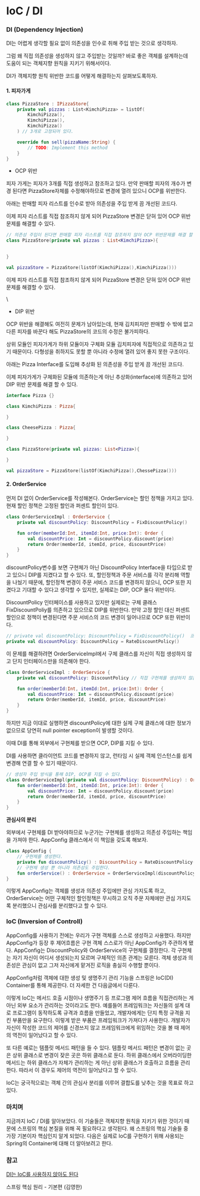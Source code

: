 # IoC / DI

### DI (Dependency Injection)

DI는 어렵게 생각할 필요 없이 의존성을 인수로 취해 주입 받는 것으로 생각하자.

그럼 왜 직접 의존성을 생성하지 않고 주입받는 것일까? 바로 좋은 객체를 설계하는데 도움이 되는 객체지향 원칙을 지키기 위해서이다.

DI가 객체지향 원칙 위반한 코드를 어떻게 해결하는지 살펴보도록하자.

#### 1. 피자가게

```kotlin
class PizzaStore : IPizzaStore{
    private val pizzas : List<KimchiPizza> = listOf(
        KimchiPizza(),
        KimchiPizza(),
        KimchiPizza()
    ) // 3개로 고정되어 있다.

    override fun sell(pizzaName:String) {
        // TODO: Implement this method
    }
}
```

* OCP 위반

피자 가게는 피자가 3개를 직접 생성하고 참조하고 있다. 만약 판매할 피자의 개수가 변경 된다면 PizzaStore자체를 수정해야하므로 변경에 열려 있으니 OCP를 위반한다.

아래는 판매할 피자 리스트를 인수로 받아 의존성을 주입 받게 끔 개선된 코드다.

이제 피자 리스트를 직접 참조하지 않게 되어 PizzaStore 변경은 닫혀 있어 OCP 위반 문제를 해결할 수 있다.

```kotlin
// 의존성 주입이 된다면 판매할 피자 리스트를 직접 참조하지 않아 OCP 위반문제를 해결 할 수 있다.
class PizzaStore(private val pizzas : List<KimchiPizza>){ 

   
}

val pizzaStore = PizzaStore(listOf(KimchiPizza(),KimchiPizza()))
```

이제 피자 리스트를 직접 참조하지 않게 되어 PizzaStore 변경은 닫혀 있어 OCP 위반 문제를 해결할 수 있다.

\


* DIP 위반

OCP 위반을 해결해도 여전히 문제가 남아있는데, 현재 김치피자만 판매할 수 밖에 없고 다른 피자를 바꾼다 해도 PizzaStore의 코드의 수정은 불가피하다.

상위 모듈인 피자가게가 하위 모듈이자 구체화 모듈 김치피자에 직접적으로 의존하고 있기 때문이다. 다형성을 취하지도 못할 뿐 아니라 수정에 열려 있어 좋지 못한 구조이다.

아래는 Pizza Interface를 도입해 추상화 된 의존성을 주입 받게 끔 개선된 코드다.

이제 피자가게가 구체화된 모듈에 의존하는게 아닌 추상화(interface)에 의존하고 있어 DIP 위반 문제를 해결 할 수 있다.

```kotlin
interface Pizza {}

class KimchiPizza : Pizza{

}

class CheesePizza : Pizza{

}

class PizzaStore(private val pizzas: List<Pizza>){

}

val pizzaStore = PizzaStore(listOf(KimchiPizza(),ChessePizza()))
```

#### 2. OrderService

먼저 DI 없이 OrderService를 작성해본다. OrderService는 할인 정책을 가지고 있다. 현재 할인 정책은 고정된 할인과 퍼센트 할인이 있다.

```kotlin
class OrderServiceImpl : OrderService {
    private val discountPolicy: DiscountPolicy = FixDiscountPolicy()

    fun order(memberId:Int, itemId:Int, price:Int): Order {
        val discountPrice: Int = discountPolicy.discount(price)
        return Order(memberId, itemId, price, discountPrice)
    }
}
```

discountPolicy변수를 보면 구현체가 아닌 DiscountPolicy Interface을 타입으로 받고 있으니 DIP를 지켰다고 할 수 있다. 또, 할인정책과 주문 서비스를 각각 분리해 역할을 나눴기 때문에, 할인정책 변경이 주문 서비스 코드를 변경하지 않으니,  OCP 또한 지켰다고 기대할 수 있다고 생각할 수 있지만, 실제로는 DIP, OCP 둘다 위반이다.

DiscountPolicy 인터페이스를 사용하고 있지만 실제로는 구체 클래스 FixDiscountPoliy를 의존하고 있으므로 DIP를 위반한다. 만약 고정 할인 대신 퍼센트 할인으로 정책이 변경된다면 주문 서비스의 코드 변경이 일어나므로 OCP 또한 위반이다.

```kotlin
// private val discountPolicy: DiscountPolicy = FixDiscountPolicy()  코드 수정이 일어남
private val discountPolicy: DiscountPolicy = RateDiscountPolicy()
```

이 문제를 해결하려면 OrderServiceImpl에서 구체 클래스를 자신이 직접 생성하지 않고 단지 인터페이스만을 의존해야 한다.

```kotlin
class OrderServiceImpl : OrderService {
    private val discountPolicy: DiscountPolicy // 직접 구현체를 생성하지 않음 

    fun order(memberId:Int, itemId:Int, price:Int): Order {
        val discountPrice: Int = discountPolicy.discount(price)
        return Order(memberId, itemId, price, discountPrice)
    }
}
```

하지만 지금 이대로 실행하면 discountPolicy에 대한 실제 구체 클래스에 대한 정보가 없으므로 당연히 null pointer exception이 발생할 것이다.

이때 DI를 통해 외부에서 구현체를 받으면 OCP, DIP를 지킬 수 있다.

DI를 사용하면 클라이언트 코드를 변경하지 않고, 런타임 시 실제 객체 인스턴스를 쉽게 변경해 연결 할 수 있기 때문이다.

```kotlin
// 생성자 주입 방식을 통해 DIP, OCP를 지킬 수 있다.
class OrderServiceImpl(private val discountPolicy: DiscountPolicy) : OrderService {
    fun order(memberId:Int, itemId:Int, price:Int): Order {
        val discountPrice: Int = discountPolicy.discount(price)
        return Order(memberId, itemId, price, discountPrice)
    }
}
```

**관심사의 분리**

외부에서 구현체를 DI 받아야하므로 누군가는 구현체를 생성하고 의존성 주입하는 책임을 가져야 한다. AppConfig 클래스에서 이 책임을 갖도록 해보자.

```kotlin
class AppConfig {		
    // 구현체를 생성한다.
    private fun discountPolicy() : DiscountPolicy = RateDiscountPolicy() 
    // 구현체 생성 뿐 아니라 의존성도 주입한다.
    fun orderService() : OrderService = OrderServiceImpl(discountPolicy()) 
}
```

이렇게 AppConfig는 객체를 생성과 의존성 주입에만 관심 가지도록 하고, OrderService는 어떤 구체적인 할인정책은 무시하고 오직 주문 자체에만 관심 가지도록 분리했으니 관심사를 분리했다고 할 수 있다.

### IoC (Inversion of Controll)

AppConfig를 사용하기 전에는 우리가 구현 객체를 스스로 생성하고 사용했다. 하지만 AppConfig가 등장 후 제어흐름은 구현 객체 스스로가 아닌 AppConfig가 주관하게 됐다. AppConfig는 DiscountPolicy와 OrderService의 구현체를 결정한다. 각 구현체는 자기 자신이 어디서 생성되는지 모르며 구체적인 의존 관계는 모른다. 객체 생성과 의존성은 관심이 없고 그저 자신에게 맡겨진 로직을 충실히 수행할 뿐이다.

AppConfig처럼 객체에 대한 생성 및 생명주기 관리 기능을 스프링은 IoC(DI) Container를 통해 제공한다. 더 자세한 건 다음글에서 다룬다.

이렇게 IoC는 메서드 호출 시점이나 생명주기 등 프로그램 제어 흐름을 직접관리하는 게 아닌 외부 요소가 관리하는 것이라고도 한다. 예를들어 프레임워크는 자신들의 설계 대로 프로그램이 동작하도록 규격과 흐름을 만들었고, 개발자에게는 단지 특정 규격을 지킨 부품만을 요구한다. 이렇게 받은 부품은 프레임워크가 가져다가 사용한다. 개발자가 자신이 작성한 코드의 제어를 신경쓰지 않고 프레임워크에게 위임하는 것을 볼 때 제어의 역전이 일어났다고 할 수 있다.

또 다른 예로는 템플릿 메서드 패턴을 들 수 있다. 템플릿 메서드 패턴은 변경이 없는 곳은 상위 클래스로 변경이 잦은 곳은 하위 클래스로 둔다. 하위 클래스에서 오버라이딩한 메서드는 하위 클래스가 자체가 관리하는 게 아닌 상위 클래스가 호출하고 흐름을 관리한다. 따라서 이 경우도 제어의 역전이 일어났다고 할 수 있다.

IoC는 궁극적으로는 객체 간의 관심사 분리를 이루어 결합도를 낮추는 것을 목표로 하고 있다.



### 마치며

지금까지 IoC / DI를 알아보았다. 이 기술들은 객체지향 원칙을 지키기 위한 것이기 때문에 스프링의 핵심 본질을 위해 꼭 필요하다고 생각된다. 왜 스프링의 핵심 기술들 중 가장 기본이자 핵심인지 알게 되었다. 다음은 실제로 IoC를 구현하기 위해 사용되는 Spring의 Container에 대해 더 알아보려고 한다.

###

### 참고

[DI는 IoC를 사용하지 않아도 된다](https://jwchung.github.io/DI%EB%8A%94-IoC%EB%A5%BC-%EC%82%AC%EC%9A%A9%ED%95%98%EC%A7%80-%EC%95%8A%EC%95%84%EB%8F%84-%EB%90%9C%EB%8B%A4)

스프링 핵심 원리 - 기본편 (김영한)
